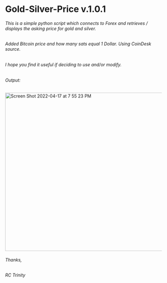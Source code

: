 
# Gold-Silver-Price v.1.0.1

###### This is a simple python script which connects to Forex and retrieves / displays the asking price for gold and silver.
###### Added Bitcoin price and how many sats equal 1 Dollar. Using CoinDesk source.

###### I hope you find it useful if deciding to use and/or modify. 

###### Output:
<img width="509" alt="Screen Shot 2022-04-17 at 7 55 23 PM" src="https://user-images.githubusercontent.com/103879453/163738961-e0968f98-bc5d-4d22-97d2-b72792e68070.png">



###### Thanks,
###### RC Trinity



